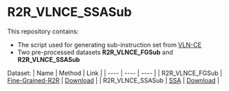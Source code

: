 # R2R_VLNCE_SSASub
This repository contains:
+ The script used for generating sub-instruction set from [VLN-CE](https://github.com/jacobkrantz/VLN-CE)
+ Two pre-processed datasets **R2R_VLNCE_FGSub** and **R2R_VLNCE_SSASub**

Dataset:
|  Name   | Method  | Link |
|  ----  | ----  | ---- |
| R2R_VLNCE_FGSub  | [Fine-Grained-R2R](https://github.com/YicongHong/Fine-Grained-R2R) | [Download](https://drive.google.com/file/d/1EpqbtxMLWZZkJMTI7OPlATe0qD7bbTvC/view?usp=sharing) |
| R2R_VLNCE_SSASub  | [SSA](https://github.com/RavenKiller/MLA) | [Download](https://drive.google.com/file/d/1rJn2cvhlQ7-GZ-gcUjJAjbyxfguiz2vv/view?usp=sharing) |
